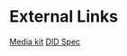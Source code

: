 # External Links
[Media kit](https://www.kilt.io/media-kit)
[DID Spec](https://github.com/KILTprotocol/specifications/blob/main/docs/did/did-spec.md)